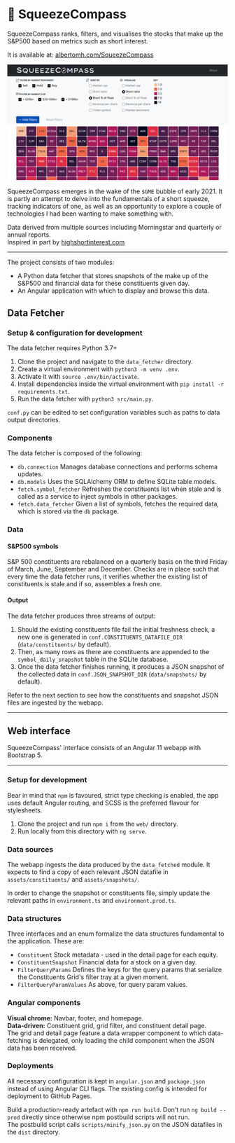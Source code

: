 # :compass:	SqueezeCompass

SqueezeCompass ranks, filters, and visualises the stocks that make up the S&P500 based on metrics such as short interest.

It is available at: [albertomh.com/SqueezeCompass](https://www.albertomh.com/SqueezeCompass/)

[<img src="https://raw.githubusercontent.com/albertomh/SqueezeCompass/dist/assets/img/squeezecompass-og-image.png" alt="SqueezeCompass" width="600">](https://www.albertomh.com/SqueezeCompass/)

SqueezeCompass emerges in the wake of the `$GME` bubble of early 2021.  It is partly an attempt to delve into the 
fundamentals of a short squeeze, tracking indicators of one, as well as an opportunity to explore a couple of 
technologies I had been wanting to make something with.

Data derived from multiple sources including Morningstar and quarterly or annual reports.  
Inspired in part by [highshortinterest.com](https://www.highshortinterest.com/  )

---

The project consists of two modules:
- A Python data fetcher that stores snapshots of the make up of the S&P500 and financial data for these constituents given day.
- An Angular application with which to display and browse this data.


## Data Fetcher

### Setup & configuration for development
The data fetcher requires Python 3.7+
1. Clone the project and navigate to the `data_fetcher` directory.
2. Create a virtual environment with `python3 -m venv .env`.
3. Activate it with `source .env/bin/activate`.
4. Install dependencies inside the virtual environment with `pip install -r requirements.txt`.
5. Run the data fetcher with `python3 src/main.py`.

`conf.py` can be edited to set configuration variables such as paths to data output directories. 


### Components
The data fetcher is composed of the following:
- `db.connection` Manages database connections and performs schema updates.
- `db.models` Uses the SQLAlchemy ORM to define SQLite table models. 
- `fetch.symbol_fetcher` Refreshes the constituents list when stale and is called as a service to inject symbols in other packages. 
- `fetch.data_fetcher` Given a list of symbols, fetches the required data, which is stored via the `db` package.


### Data

#### S&P500 symbols
S&P 500 constituents are rebalanced on a quarterly basis on the third Friday of March, June, September and December. 
Checks are in place such that every time the data fetcher runs, it verifies whether the existing list of constituents 
is stale and if so, assembles a fresh one.

#### Output
The data fetcher produces three streams of output:
1. Should the existing constituents file fail the initial freshness check, a new one is generated in 
   `conf.CONSTITUENTS_DATAFILE_DIR` (`data/constituents/` by default).
2. Then, as many rows as there are constituents are appended to the  `symbol_daily_snapshot` table in the SQLite database.  
3. Once the data fetcher finishes running, it produces a JSON snapshot of the collected data in `conf.JSON_SNAPSHOT_DIR` 
   (`data/snapshots/` by default).

Refer to the next section to see how the constituents and snapshot JSON files are ingested by the webapp.

---

## Web interface

SqueezeCompass' interface consists of an Angular 11 webapp with Bootstrap 5.

---

### Setup for development
Bear in mind that `npm` is favoured, strict type checking is enabled, the app uses default Angular 
routing, and SCSS is the preferred flavour for stylesheets.

1. Clone the project and run `npm i` from the `web/` directory. 
2. Run locally from this directory with `ng serve`.


### Data sources
The webapp ingests the data produced by the `data_fetched` module. 
It expects to find a copy of each relevant JSON datafile in `assets/constituents/` and `assets/snapshots/`.

In order to change the snapshot or constituents file, simply update the relevant paths in `environment.ts` and `environment.prod.ts`.

### Data structures
Three interfaces and an enum formalize the data structures fundamental to the application. These are:
- `Constituent` Stock metadata - used in the detail page for each equity.
- `ConstituentSnapshot` Financial data for a stock on a given day.
- `FilterQueryParams` Defines the keys for the query params that serialize the Constituents Grid's filter tray at a given moment.
- `FilterQueryParamValues` As above, for query param values.

### Angular components
**Visual chrome:** Navbar, footer, and homepage.  
**Data-driven:** Constituent grid, grid filter, and constituent detail page.  
The grid and detail page feature a data wrapper component to which data-fetching is delegated, only loading the child 
component when the JSON data has been received.


### Deployments
All necessary configuration is kept in `angular.json` and `package.json` instead of using Angular CLI flags. 
The existing config is intended for deployment to GitHub Pages.

Build a production-ready artefact with `npm run build`. Don't run `ng build --prod` directly since otherwise 
npm postbuild scripts will not run.   
The postbuild script calls `scripts/minify_json.py` on the JSON datafiles in the `dist` directory.
